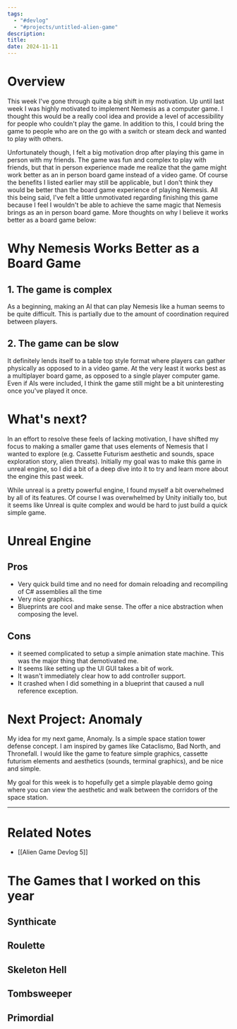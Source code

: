 ```yaml
---
tags:
  - "#devlog"
  - "#projects/untitled-alien-game"
description: 
title: 
date: 2024-11-11
---
```

# Overview
This week I've gone through quite a big shift in my motivation. Up until last week I was highly motivated to implement Nemesis as a computer game. I thought this would be a really cool idea and provide a level of accessibility for people who couldn't play the game. In addition to this, I could bring the game to people who are on the go with a switch or steam deck and wanted to play with others.

Unfortunately though, I felt a big motivation drop after playing this game in person with my friends. The game was fun and complex to play with friends, but that in person experience made me realize that the game might work better as an in person board game instead of a video game. Of course the benefits I listed earlier may still be applicable, but I don't think they would be better than the board game experience of playing Nemesis. All this being said, I've felt a little unmotivated regarding finishing this game because I feel I wouldn't be able to achieve the same magic that Nemesis brings as an in person board game. More thoughts on why I believe it works better as a board game below:

# Why Nemesis Works Better as a Board Game

## 1. The game is complex
As a beginning, making an AI that can play Nemesis like a human seems to be quite difficult. This is partially due to the amount of coordination required between players.

## 2. The game can be slow
It definitely lends itself to a table top style format where players can gather physically as opposed to in a video game. At the very least it works best as a multiplayer board game, as opposed to a single player computer game. Even if AIs were included, I think the game still might be a bit uninteresting once you've played it once.

# What's next?

 In an effort to resolve these feels of lacking motivation, I have shifted my focus to making a smaller game that uses elements of Nemesis that I wanted to explore (e.g. Cassette Futurism aesthetic and sounds, space exploration story, alien threats). Initially my goal was to make this game in unreal engine, so I did a bit of a deep dive into it to try and learn more about the engine this past week.

While unreal is a pretty powerful engine, I found myself a bit overwhelmed by all of its features. Of course I was overwhelmed by Unity initially too, but it seems like Unreal is quite complex and would be hard to just build a quick simple game.

# Unreal Engine

## Pros
- Very quick build time and no need for domain reloading and recompiling of C# assemblies all the time
- Very nice graphics.
- Blueprints are cool and make sense. The offer a nice abstraction when composing the level.
## Cons
- it seemed complicated to setup a simple animation state machine. This was the major thing that demotivated me.
- It seems like setting up the UI GUI takes a bit of work.
- It wasn't immediately clear how to add controller support.
- It crashed when I did something in a blueprint that caused a null reference exception.

# Next Project: Anomaly

My idea for my next game, Anomaly. Is a simple space station tower defense concept. I am inspired by games like Cataclismo, Bad North, and Thronefall. I would like the game to feature simple graphics, cassette futurism elements and aesthetics (sounds, terminal graphics), and be nice and simple.

My goal for this week is to hopefully get a simple playable demo going where you can view the aesthetic and walk between the corridors of the space station.

---
# Related Notes
- [[Alien Game Devlog 5]]

# The Games that I worked on this year

## Synthicate

## Roulette

## Skeleton Hell

## Tombsweeper

## Primordial
